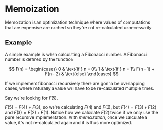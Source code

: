 # Memoization

Memoization is an optimization technique where values of computations that are expensive are cached so they're not re-calculated unnecessarily.

## Example

A simple example is when calculating a Fibonacci number. A Fibonacci number is defined by the function

$$
F(n) = 
  \begin{cases}
    0 & \text{if } n = 0\\
    1 & \text{if } n = 1\\
    F(n - 1) + F(n - 2) & \text{else}
  \end{cases}
$$

If we implement fibonacci recursively there are gonna be overlapping cases, where naturally a value will have to be re-calculated multiple times.

Say we're looking for $F(5)$.

$F(5) = F(4) + F(3)$, so we're calculating $F(4)$ and $F(3)$, but $F(4) = F(3) + F(2)$ and $F(3) = F(2) + F(1)$. Notice how we calculate $F(2)$ twice if we only use the pure recursive implementation. With *memoization*, once we calculate a value, it's not re-calculated again and it is thus more optimized.
